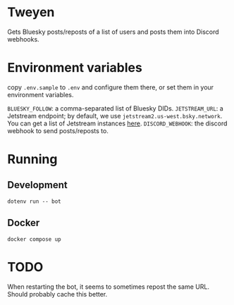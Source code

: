 # Tweyen
Gets Bluesky posts/reposts of a list of users and posts them into Discord webhooks.

# Environment variables

copy `.env.sample` to `.env` and configure them there, or set them in your environment variables.

`BLUESKY_FOLLOW`: a comma-separated list of Bluesky DIDs.
`JETSTREAM_URL`: a Jetstream endpoint; by default, we use `jetstream2.us-west.bsky.network`. You can get a list of Jetstream instances [here](https://docs.bsky.app/blog/jetstream).
`DISCORD_WEBHOOK`: the discord webhook to send posts/reposts to.

# Running
## Development
`dotenv run -- bot`

## Docker
`docker compose up`

# TODO
When restarting the bot, it seems to sometimes repost the same URL. Should probably cache this better.
